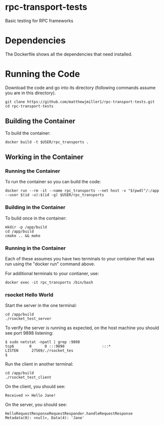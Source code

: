 # rpc-transport-tests
Basic testing for RPC frameworks

# Dependencies
The Dockerfile shows all the dependencies that need installed.

# Running the Code
Download the code and go into its directory (following commands assume
you are in this directory).

```
git clone https://github.com/matthewjmiller1/rpc-transport-tests.git
cd rpc-transport-tests
```

## Building the Container
To build the container:
```
docker build -t $USER/rpc_transports .
```

## Working in the Container
### Running the Container
To run the container so you can build the code:
```
docker run --rm -it --name rpc_transports --net host -v "$(pwd)"/:/app --user $(id -u):$(id -g) $USER/rpc_transports
```

### Building in the Container
To build once in the container:
```
mkdir -p /app/build
cd /app/build
cmake .. && make
```

### Running in the Container
Each of these assumes you have two terminals to your container that was run
using the "docker run" command above.

For additional terminals to your contianer, use:
```
docker exec -it rpc_transports /bin/bash
```

### rsocket Hello World
Start the server in the one terminal:
```
cd /app/build
./rsocket_test_server
```

To verify the server is running as expected, on the host machine you should see
port 9898 listening:
```
$ sudo netstat -npatl | grep :9898
tcp6       0      0 :::9898                 :::*                    LISTEN      27569/./rsocket_tes
$
```

Run the client in another terminal:
```
cd /app/build
./rsocket_test_client
```

On the client, you should see:
```
Received >> Hello Jane!
```

On the server, you should see:
```
HelloRequestResponseRequestResponder.handleRequestResponse Metadata(0): <null>, Data(4): 'Jane'
```
